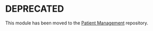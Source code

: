 # DEPRECATED

This module has been moved to the [Patient Management](https://github.com/openmrs/openmrs-esm-patient-management/tree/main/packages/esm-home-app) repository.
